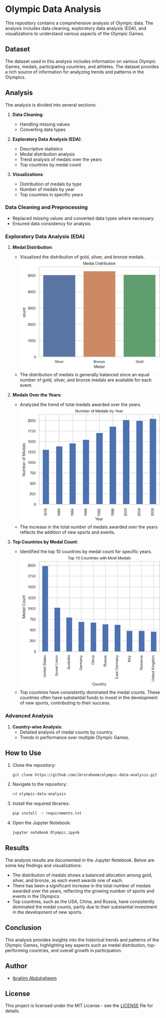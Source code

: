 # Olympic Data Analysis

This repository contains a comprehensive analysis of Olympic data. The analysis includes data cleaning, exploratory data analysis (EDA), and visualizations to understand various aspects of the Olympic Games.

## Dataset

The dataset used in this analysis includes information on various Olympic Games, medals, participating countries, and athletes. The dataset provides a rich source of information for analyzing trends and patterns in the Olympics.

## Analysis

The analysis is divided into several sections:

1. **Data Cleaning**:
   - Handling missing values
   - Converting data types

2. **Exploratory Data Analysis (EDA)**:
   - Descriptive statistics
   - Medal distribution analysis
   - Trend analysis of medals over the years
   - Top countries by medal count

3. **Visualizations**:
   - Distribution of medals by type
   - Number of medals by year
   - Top countries in specific years

### Data Cleaning and Preprocessing

- Replaced missing values and converted data types where necessary.
- Ensured data consistency for analysis.

### Exploratory Data Analysis (EDA)

1. **Medal Distribution**:
   - Visualized the distribution of gold, silver, and bronze medals.
   ![Medal Distribution](images/medal_distribution.png)
   - The distribution of medals is generally balanced since an equal number of gold, silver, and bronze medals are available for each event.

2. **Medals Over the Years**:
   - Analyzed the trend of total medals awarded over the years.
   ![Medals by Year](images/medals_by_year.png)
   - The increase in the total number of medals awarded over the years reflects the addition of new sports and events.

3. **Top Countries by Medal Count**:
   - Identified the top 10 countries by medal count for specific years.
   ![Top Countries](images/top_countries.png)
   - Top countries have consistently dominated the medal counts. These countries often have substantial funds to invest in the development of new sports, contributing to their success.

### Advanced Analysis

1. **Country-wise Analysis**:
   - Detailed analysis of medal counts by country.
   - Trends in performance over multiple Olympic Games.

## How to Use

1. Clone the repository:
    ```bash
    git clone https://github.com/ibroraheem/olympic-data-analysis.git
    ```
2. Navigate to the repository:
    ```bash
    cd olympic-data-analysis
    ```
3. Install the required libraries:
    ```bash
    pip install -r requirements.txt
    ```
4. Open the Jupyter Notebook:
    ```bash
    jupyter notebook Olympic.ipynb
    ```

## Results

The analysis results are documented in the Jupyter Notebook. Below are some key findings and visualizations:

- The distribution of medals shows a balanced allocation among gold, silver, and bronze, as each event awards one of each.
- There has been a significant increase in the total number of medals awarded over the years, reflecting the growing number of sports and events in the Olympics.
- Top countries, such as the USA, China, and Russia, have consistently dominated the medal counts, partly due to their substantial investment in the development of new sports.

## Conclusion

This analysis provides insights into the historical trends and patterns of the Olympic Games, highlighting key aspects such as medal distribution, top-performing countries, and overall growth in participation.

## Author

- [Ibrahim Abdulraheem](https://github.com/ibroraheem)

## License

This project is licensed under the MIT License - see the [LICENSE](LICENSE) file for details.
